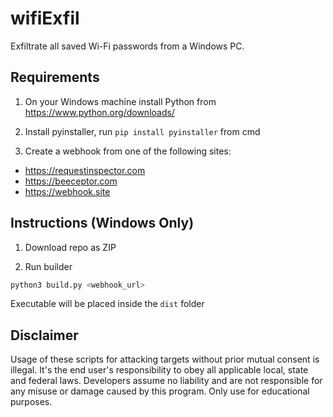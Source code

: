 # wifiExfil

Exfiltrate all saved Wi-Fi passwords from a Windows PC.

## Requirements

1. On your Windows machine install Python from https://www.python.org/downloads/

2. Install pyinstaller, run `pip install pyinstaller` from cmd

3. Create a webhook from one of the following sites:
- https://requestinspector.com
- https://beeceptor.com
- https://webhook.site

## Instructions (Windows Only)
1. Download repo as ZIP

2. Run builder
```bash
python3 build.py <webhook_url>
```
Executable will be placed inside the `dist` folder

## Disclaimer
Usage of these scripts for attacking targets without prior mutual consent is illegal. It's the end user's responsibility to obey all applicable local, state and federal laws. Developers assume no liability and are not responsible for any misuse or damage caused by this program. Only use for educational purposes.